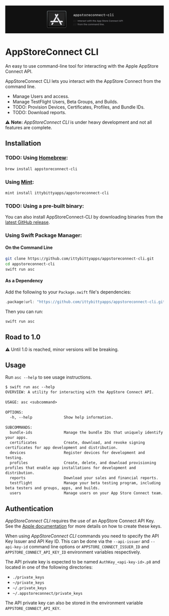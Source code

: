 ![App Store Connect CLI - Interact with the App Store Connect API from the command line.](.github/logo.png)
# AppStoreConnect CLI

An easy to use command-line tool for interacting with the Apple AppStore Connect API.

AppStoreConnect CLI lets you interact with the AppStore Connect from the command line.

- Manage Users and access.
- Manage TestFlight Users, Beta Groups, and Builds.
- TODO: Provision Devices, Certificates, Profiles, and Bundle IDs.
- TODO: Download reports.

⚠️ **Note:** _AppStoreConnect CLI_ is under heavy development and not all features are complete.

## Installation

### TODO: Using [Homebrew](http://brew.sh/):

```sh
brew install appstoreconnect-cli
```

### Using [Mint](https://github.com/yonaskolb/mint):

```sh
mint install ittybittyapps/appstoreconnect-cli
```

### TODO: Using a pre-built binary:

You can also install AppStoreConnect-CLI by downloading binaries from the
[latest GitHub release](https://github.com/ittybittyapps/appstoreconnect-cli/releases/latest).

### Using Swift Package Manager:

#### On the Command Line

```sh
git clone https://github.com/ittybittyapps/appstoreconnect-cli.git
cd appstoreconnect-cli
swift run asc
```

#### As a Dependency

Add the following to your `Package.swift` file's dependencies:

```swift
.package(url: "https://github.com/ittybittyapps/appstoreconnect-cli.git", .branch("master")),
```

Then you can run:
```sh
swift run asc
```

## Road to 1.0

⚠️ Until 1.0 is reached, minor versions will be breaking.

## Usage

Run `asc --help` to see usage instructions.

```
$ swift run asc --help
OVERVIEW: A utility for interacting with the AppStore Connect API.

USAGE: asc <subcommand>

OPTIONS:
  -h, --help              Show help information.

SUBCOMMANDS:
  bundle-ids              Manage the bundle IDs that uniquely identify your apps.
  certificates            Create, download, and revoke signing certificates for app development and distribution.
  devices                 Register devices for development and testing.
  profiles                Create, delete, and download provisioning profiles that enable app installations for development and distribution.
  reports                 Download your sales and financial reports.
  testflight              Manage your beta testing program, including beta testers and groups, apps, and builds.
  users                   Manage users on your App Store Connect team.
```

## Authentication

_AppStoreConnect CLI_ requires the use of an AppStore Connect API Key. See the [Apple documentation][docs-api-key] for more details on how to create these keys.

When using _AppStoreConnect CLI_ commands you need to specify the API Key Issuer and API Key ID. This can be done via the `--api-issuer` and `--api-key-id` command line options or `APPSTORE_CONNECT_ISSUER_ID` and `APPSTORE_CONNECT_API_KEY_ID` environment variables respectively.

The API private key is expected to be named `AuthKey_<api-key-id>.p8` and located in one of the following directories:

- `./private_keys`
- `~/private_keys`
- `~/.private_keys`
- `~/.appstoreconnect/private_keys`

The API private key can also be stored in the environment variable `APPSTORE_CONNECT_API_KEY`.

[docs-api-key]: https://developer.apple.com/documentation/appstoreconnectapi/creating_api_keys_for_app_store_connect_api